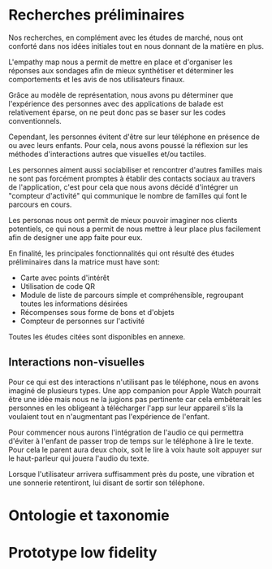 # Recherches préliminaires

Nos recherches, en complément avec les études de marché, nous ont conforté dans nos idées initiales tout en nous donnant de la matière en plus.

L'empathy map nous a permit de mettre en place et d'organiser les réponses aux sondages afin de mieux synthétiser et déterminer les comportements et les avis de nos utilisateurs finaux.

Grâce au modèle de représentation, nous avons pu déterminer que l'expérience des personnes avec des applications de balade est relativement éparse, on ne peut donc pas se baser sur les codes conventionnels. 

Cependant, les personnes évitent d'être sur leur téléphone en présence de ou avec leurs enfants. Pour cela, nous avons poussé la réflexion sur les méthodes d'interactions autres que visuelles et/ou tactiles.

Les personnes aiment aussi sociabiliser et rencontrer d'autres familles mais ne sont pas forcément promptes à établir des contacts sociaux au travers de l'application, c'est pour cela que nous avons décidé d'intégrer un "compteur d'activité" qui communique le nombre de familles qui font le parcours en cours.

Les personas nous ont permit de mieux pouvoir imaginer nos clients potentiels, ce qui nous a permit de nous mettre à leur place plus facilement afin de designer une app faite pour eux.

En finalité, les principales fonctionnalités qui ont résulté des études préliminaires dans la matrice must have sont: 
- Carte avec points d'intérêt
- Utilisation de code QR
- Module de liste de parcours simple et compréhensible, regroupant toutes les informations désirées
- Récompenses sous forme de bons et d'objets
- Compteur de personnes sur l'activité

Toutes les études citées sont disponibles en annexe.
## Interactions non-visuelles
Pour ce qui est des interactions n'utilisant pas le téléphone, nous en avons imaginé de plusieurs types. Une app companion pour Apple Watch pourrait être une idée mais nous ne la jugions pas pertinente car cela embêterait les personnes en les obligeant à télécharger l'app sur leur appareil s'ils la voulaient tout en n'augmentant pas l'expérience de l'enfant.

Pour commencer nous aurons l'intégration de l'audio ce qui permettra d'éviter à l'enfant de passer trop de temps sur le téléphone à lire le texte. Pour cela le parent aura deux choix, soit le lire à voix haute soit appuyer sur le haut-parleur qui jouera l'audio du texte.

Lorsque l'utilisateur arrivera suffisamment près du poste, une vibration et une sonnerie retentiront, lui disant de sortir son téléphone.
# Ontologie et taxonomie
# Prototype low fidelity
